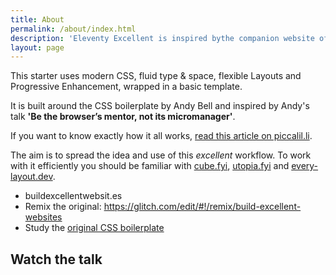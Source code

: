 ```yaml
---
title: About
permalink: /about/index.html
description: 'Eleventy Excellent is inspired bythe companion website of Andy Bell’s talk "Be the browser’s mentor, not its micromanager".'
layout: page
---
```


This starter uses modern CSS, fluid type & space, flexible Layouts and Progressive Enhancement, wrapped in a basic template.

It is built around the CSS boilerplate by Andy Bell and inspired by Andy's talk **'Be the browser’s mentor, not its micromanager'**.

If you want to know exactly how it all works, [read this article on piccalil.li](https://piccalil.li/blog/a-css-project-boilerplate/).

The aim is to spread the idea and use of this _excellent_ workflow. To work with it efficiently you should be familiar with [cube.fyi](https://cube.fyi/), [utopia.fyi](https://utopia.fyi/) and [every-layout.dev](https://every-layout.dev/).

- buildexcellentwebsit.es
- Remix the original: https://glitch.com/edit/#!/remix/build-excellent-websites
- Study the [original CSS boilerplate](https://github.com/Set-Creative-Studio/cube-boilerplate/tree/main)

## Watch the talk

<div><custom-youtube @slug="JqnMI1AXl6w" @label="Andy Bell – Be the browser’s mentor, not its micromanager"> </custom-youtube></div>
